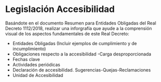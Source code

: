 # Legislación Accesibilidad

Basándote en el documento Resumen para Entidades Obligadas del Real Decreto 1112/2018, realizar una inforgrafía que ayude a la comprensión visual de los aspectos fundamentales de este Real Decreto:

* Entidades Obligadas (Incluir ejemplos de cumplimiento y de incumplimiento)
* Obligaciones respecto a la accesibilidad -Carga desproporcionada 
* Fechas clave
* Actividades periódicas
* Declaración de accesibilidad. Sugerencias-Quejas-Reclamaciones
* Unidad de Accesibilidad
